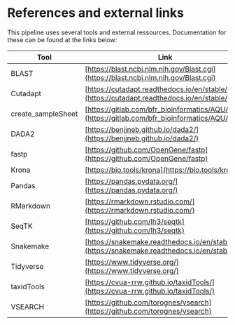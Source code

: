 # References and external links

This pipeline uses several tools and external ressources. 
Documentation for these can be found at the links below:

| Tool | Link |
| --- | --- |
| BLAST | [https://blast.ncbi.nlm.nih.gov/Blast.cgi](https://blast.ncbi.nlm.nih.gov/Blast.cgi) |
| Cutadapt | [https://cutadapt.readthedocs.io/en/stable/](https://cutadapt.readthedocs.io/en/stable/) |
| create_sampleSheet | [https://gitlab.com/bfr_bioinformatics/AQUAMIS](https://gitlab.com/bfr_bioinformatics/AQUAMIS) |
| DADA2 | [https://benjjneb.github.io/dada2/](https://benjjneb.github.io/dada2/) |
| fastp | [https://github.com/OpenGene/fastp](https://github.com/OpenGene/fastp) |
| Krona | [https://bio.tools/krona](https://bio.tools/krona) |
| Pandas | [https://pandas.pydata.org/](https://pandas.pydata.org/) |
| RMarkdown | [https://rmarkdown.rstudio.com/](https://rmarkdown.rstudio.com/) |
| SeqTK | [https://github.com/lh3/seqtk](https://github.com/lh3/seqtk) |
| Snakemake | [https://snakemake.readthedocs.io/en/stable/](https://snakemake.readthedocs.io/en/stable/) |
| Tidyverse | [https://www.tidyverse.org/](https://www.tidyverse.org/) |
| taxidTools | [https://cvua-rrw.github.io/taxidTools/](https://cvua-rrw.github.io/taxidTools/) |
| VSEARCH | [https://github.com/torognes/vsearch](https://github.com/torognes/vsearch) |

